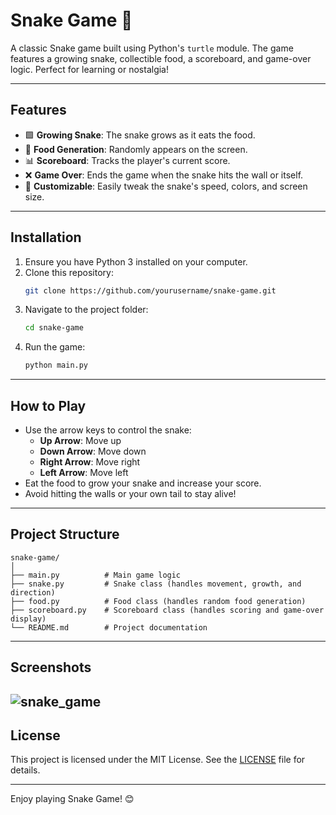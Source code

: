 # Snake Game 🐍

A classic Snake game built using Python's `turtle` module. The game features a growing snake, collectible food, a scoreboard, and game-over logic. Perfect for learning or nostalgia!

---

## Features
- 🟩 **Growing Snake**: The snake grows as it eats the food.
- 🍎 **Food Generation**: Randomly appears on the screen.
- 📊 **Scoreboard**: Tracks the player's current score.
- ❌ **Game Over**: Ends the game when the snake hits the wall or itself.
- 🎨 **Customizable**: Easily tweak the snake's speed, colors, and screen size.

---

## Installation
1. Ensure you have Python 3 installed on your computer.
2. Clone this repository:
   ```bash
   git clone https://github.com/yourusername/snake-game.git
   ```
3. Navigate to the project folder:
   ```bash
   cd snake-game
   ```
4. Run the game:
   ```bash
   python main.py
   ```

---

## How to Play
- Use the arrow keys to control the snake:
  - **Up Arrow**: Move up
  - **Down Arrow**: Move down
  - **Right Arrow**: Move right
  - **Left Arrow**: Move left
- Eat the food to grow your snake and increase your score.
- Avoid hitting the walls or your own tail to stay alive!

---

## Project Structure
```plaintext
snake-game/
│
├── main.py          # Main game logic
├── snake.py         # Snake class (handles movement, growth, and direction)
├── food.py          # Food class (handles random food generation)
├── scoreboard.py    # Scoreboard class (handles scoring and game-over display)
└── README.md        # Project documentation
```

---

## Screenshots
![snake_game](https://github.com/user-attachments/assets/4f3117cd-f664-48cc-aa8a-2f3da8952d1e)
---

## License
This project is licensed under the MIT License. See the [LICENSE](LICENSE) file for details.

---

Enjoy playing Snake Game! 😊
